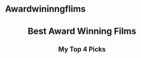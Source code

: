 # Awardwininngflims

<body>
<header>
<h1>Best Award Winning Films</h1>
<h2>My Top 4 Picks</h2>
</header>
</body>